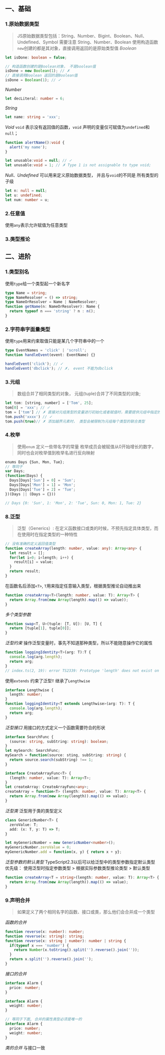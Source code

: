 ## 一、基础

### 1.原始数据类型
> JS原始数据类型包括：String、Number、Bigint、Boolean、Null、Undefined、Symbol
> 需要注意 String、Number、Boolean 使用构造函数`new`创建的都是其对象，直接调用返回的是原始类型值
*Boolean*
```ts
let isDone: boolean = false;

// 构造函数创建的是Boolean对象， 不是boolean值
isDone = new Boolean(1); // ✗ 
// 直接调用Boolean 返回的是Boolean值
isDone = Boolean(1); // ✓
```

*Number*
```ts
let decLiteral: number = 6;
```

*String*
```ts
let name: string = 'xxx';
```

*Void*
`void` 表示没有返回值的函数，`void` 声明的变量仅可赋值为`undefined`和`null`；
```ts
function alertName():void {
  alert('my name');
}

let unusable:void = null; // ✓
let unusable:void = 1; // ✗ Type 1 is not assignable to type void;
```

*Null、Undefined*
可以用来定义原始数据类型， 并且与`void`的不同是 所有类型的子级

```ts
let n: null = null;
let u: undefined;
let num: number = u;
```

### 2.任意值
使用`any`表示允许赋值为任意类型

### 3.类型推论




## 二、进阶

### 1.类型别名
使用`type`给一个类型起一个新名字
```ts
type Name = string;
type NameResolver = () => string;
type NameOrResolver = Name | NameResolver;
function getName(n: NameOrResolver): Name {
  return typeof n === 'string' ? n : n();
}
```


### 2.字符串字面量类型
使用`type`用来约束取值只能是某几个字符串中的一个
```ts
type EventNames = 'click' | 'scroll';
function handleEvent(event: EventName) {}

handleEvent('click'); // ✓
handleEvent('dbclick'); // ✗， event 不能为dbclick
```

### 3.元组
> 数组合并了相同类型的对象， 元组(tuple)合并了不同类型的对象;

```js
let tom: [string, number] = ['Tom', 25];
tom[0] = 'xxx'; // ✓
tom = ['tom'] // ✗ 直接对元组类型的变量进行初始化或者赋值时，需要提供元组中指定的项
tom.push('xxxx') // ✓
tom.push(true)// ✗ 添加越界元素时， 类型会被限制为元组每个类型的联合类型
```

### 4.枚举
> 使用`enum` 定义一些带名字的常量
枚举成员会被赋值从0开始增长的数字， 同时也会对枚举值到枚举名进行反向映射
```ts
enums Days {Sun, Mon, Tue};
// 等同于
var Days;
(function(Days) {
  Days[Days['Sun'] = 0] = 'Sun';
  Days[Days['Mon'] = 1] = 'Mon';
  Days[Days['Tue'] = 2] = 'Tue';
})(Days || (Days = {}))

// Days {0: 'Sun', 1: 'Mon', 2: 'Tue', Sun: 0, Mon: 1, Tue: 2}
```



### 8.泛型
> 泛型（Generics）: 在定义函数接口或类的时候，不预先指定具体类型，而在使用时在指定类型的一种特性
 
```ts
// 没有准确的定义返回值类型
function createArray(length: number, value: any): Array<any> {
  let result = [];
  for(let i=0; i<length; i++) {
    result[i] = value; 
  }
  return result;
}
```

在函数名后添加`<T>`, `T`用来指定任意输入类型，根据类型推论自动推出来
```ts
function createArray<T>(length: number, value: T): Array<T> {
  return Array.from(new Array(length).map(() => value));
}
```

*多个类型参数*
```ts
function swap<T, U>(tuple: [T, U]): [U, T] {
  return [tuple[1], tuple[0]];
}
```

*泛型约束*
操作泛型变量时，事先不知道那种类型，所以不能随意操作它的属性
```ts
function loggingIdentity<T>(arg: T):T {
  console.log(arg.length);
  return arg;
}
// index.ts(2, 19): error TS2339: Prototype 'length' does not exist on type 'T'
```

使用`extends` 约束了泛型`T` 继承了`Lengthwise`

```ts
interface Lengthwise {
  length: number;
}
function loggingIdentity<T extends Lengthwise>(arg: T): T {
  console.log(arg.length);
  return arg;
}
```

*泛型接口*
用接口的方式定义一个函数需要符合的形状

```ts
interface SearchFunc {
  (source: string, subString: string): boolean;
}
let mySearch: SearchFunc;
mySearch = function(source: sting, subString: string) {
  return source.search(subString) !== 1;
}
```
```ts
interface CreateArrayFunc<T> {
  (length: number, value: T): Array<T>;
}
let createArray: CreateArrayFunc<any>;
createArray = function<T> (length: number, value: T): Array<T> {
  return Array.from(new Array(length)).map(() => value);
}
```

*泛型类*
泛型用于类的类型定义
```ts
class GenericNumber<T> {
  zeroValue: T;
  add: (x: T, y: T) => T;
}

let myGenericNumber = new GenericNumber<number>();
myGenericNumber.zeroValue = 0;
myGenericNumber.add = function(x, y) { return x + y};
```

*泛型参数的默认类型*
TypeScript2.3以后可以给泛型中的类型参数指定默认类型
优先级：
使用泛型时指定参数类型 > 根据实际参数类型推论类型 > 默认类型
```ts
function createArray<T = string>(length: number, value: T): Array<T> {
  return Array.from(new Array(length)).map(() => value);
}
```

### 9.声明合并
> 如果定义了两个相同名字的函数、接口或类，那么他们会合并成一个类型

*函数的合并*
```ts
function reverse(x: number): number;
function reverse(x: string): string;
function reverse(x: string | number): number | string {
  if(typeof x === 'number') {
    return Number(x.toString().split('').reverse().join(''));
  }
  return x.split('').reverse().join('');
}
```

*接口的合并*
```ts
interface Alarm {
  price: number;
}

interface Alarm {
  weight: number;
}

// 等同于下面, 合并的属性类型必须是唯一的
interface Alarm {
  price: number;
  weight: number;
}
```

*类的合并*
与接口一致